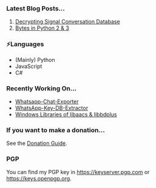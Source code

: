 ### Latest Blog Posts...
1. [Decrypting Signal Conversation Database](202107/151300-Decrypting-Signal-Conversation-Database.md)
2. [Bytes in Python 2 & 3](202102/162129-Bytes-In-Python.md)

### ⚡Languages
* (Mainly) Python
* JavaScript
* C#

### Recently Working On...
* [Whatsapp-Chat-Exporter](https://github.com/KnugiHK/Whatsapp-Chat-Exporter)
* [WhatsApp-Key-DB-Extractor](https://github.com/KnugiHK/WhatsApp-Key-DB-Extractor)
* [Windows Libraries of libaacs & libbdplus](https://github.com/KnugiHK/libaacs-libbdplus-windows)

### If you want to make a donation...
See the [Donation Guide](https://github.com/KnugiHK/KnugiHK/blob/master/DONATE.md).

### PGP
You can find my PGP key in https://keyserver.pgp.com or https://keys.openpgp.org.
